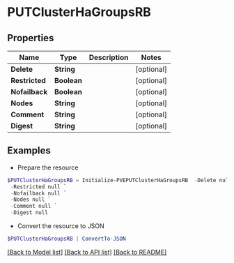 # PUTClusterHaGroupsRB
## Properties

Name | Type | Description | Notes
------------ | ------------- | ------------- | -------------
**Delete** | **String** |  | [optional] 
**Restricted** | **Boolean** |  | [optional] 
**Nofailback** | **Boolean** |  | [optional] 
**Nodes** | **String** |  | [optional] 
**Comment** | **String** |  | [optional] 
**Digest** | **String** |  | [optional] 

## Examples

- Prepare the resource
```powershell
$PUTClusterHaGroupsRB = Initialize-PVEPUTClusterHaGroupsRB  -Delete null `
 -Restricted null `
 -Nofailback null `
 -Nodes null `
 -Comment null `
 -Digest null
```

- Convert the resource to JSON
```powershell
$PUTClusterHaGroupsRB | ConvertTo-JSON
```

[[Back to Model list]](../README.md#documentation-for-models) [[Back to API list]](../README.md#documentation-for-api-endpoints) [[Back to README]](../README.md)

